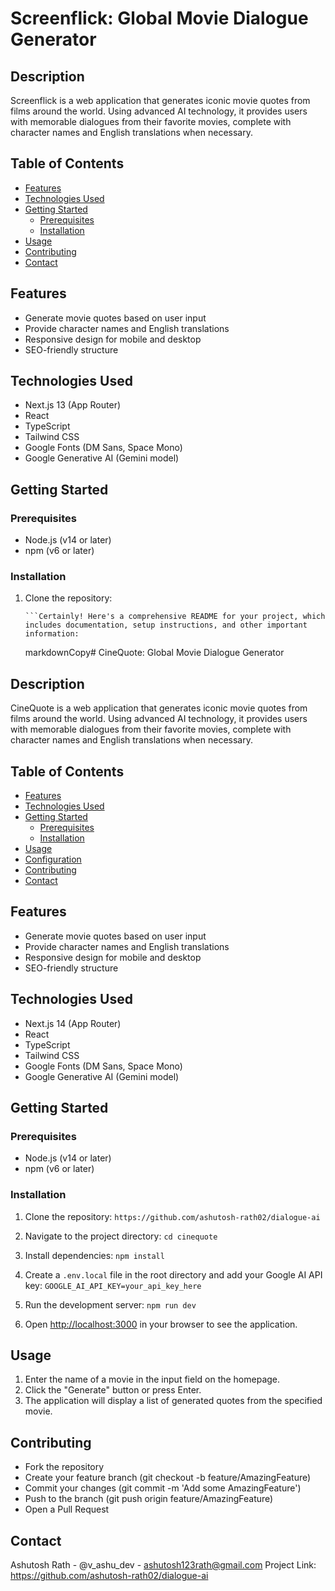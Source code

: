 # Screenflick: Global Movie Dialogue Generator

## Description

Screenflick is a web application that generates iconic movie quotes from films around the world. Using advanced AI technology, it provides users with memorable dialogues from their favorite movies, complete with character names and English translations when necessary.

## Table of Contents

- [Features](#features)
- [Technologies Used](#technologies-used)
- [Getting Started](#getting-started)
  - [Prerequisites](#prerequisites)
  - [Installation](#installation)
- [Usage](#usage)
- [Contributing](#contributing)
- [Contact](#contact)

## Features

- Generate movie quotes based on user input
- Provide character names and English translations
- Responsive design for mobile and desktop
- SEO-friendly structure

## Technologies Used

- Next.js 13 (App Router)
- React
- TypeScript
- Tailwind CSS
- Google Fonts (DM Sans, Space Mono)
- Google Generative AI (Gemini model)

## Getting Started

### Prerequisites

- Node.js (v14 or later)
- npm (v6 or later)

### Installation

1.  Clone the repository:

        ```Certainly! Here's a comprehensive README for your project, which includes documentation, setup instructions, and other important information:

    markdownCopy# CineQuote: Global Movie Dialogue Generator

## Description

CineQuote is a web application that generates iconic movie quotes from films around the world. Using advanced AI technology, it provides users with memorable dialogues from their favorite movies, complete with character names and English translations when necessary.

## Table of Contents

- [Features](#features)
- [Technologies Used](#technologies-used)
- [Getting Started](#getting-started)
  - [Prerequisites](#prerequisites)
  - [Installation](#installation)
- [Usage](#usage)
- [Configuration](#configuration)
- [Contributing](#contributing)
- [Contact](#contact)

## Features

- Generate movie quotes based on user input
- Provide character names and English translations
- Responsive design for mobile and desktop
- SEO-friendly structure

## Technologies Used

- Next.js 14 (App Router)
- React
- TypeScript
- Tailwind CSS
- Google Fonts (DM Sans, Space Mono)
- Google Generative AI (Gemini model)

## Getting Started

### Prerequisites

- Node.js (v14 or later)
- npm (v6 or later)

### Installation

1. Clone the repository:
   `https://github.com/ashutosh-rath02/dialogue-ai`

2. Navigate to the project directory:
   `cd cinequote`

3. Install dependencies:
   `npm install`

4. Create a `.env.local` file in the root directory and add your Google AI API key:
   `GOOGLE_AI_API_KEY=your_api_key_here`

5. Run the development server:
   `npm run dev`

6. Open [http://localhost:3000](http://localhost:3000) in your browser to see the application.

## Usage

1. Enter the name of a movie in the input field on the homepage.
2. Click the "Generate" button or press Enter.
3. The application will display a list of generated quotes from the specified movie.

## Contributing

- Fork the repository
- Create your feature branch (git checkout -b feature/AmazingFeature)
- Commit your changes (git commit -m 'Add some AmazingFeature')
- Push to the branch (git push origin feature/AmazingFeature)
- Open a Pull Request

## Contact

Ashutosh Rath - @v_ashu_dev - ashutosh123rath@gmail.com
Project Link: https://github.com/ashutosh-rath02/dialogue-ai
